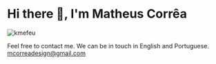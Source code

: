 <h1 align="left">Hi there 👋, I'm Matheus Corrêa</h1><p align="left"> <img src="https://komarev.com/ghpvc/?username=kmefeu" alt="kmefeu" /> </p>

Feel free to contact me. We can be in touch in English and Portuguese. [mcorreadesign@gmail.com](mcorreadesign@gmail.com)


